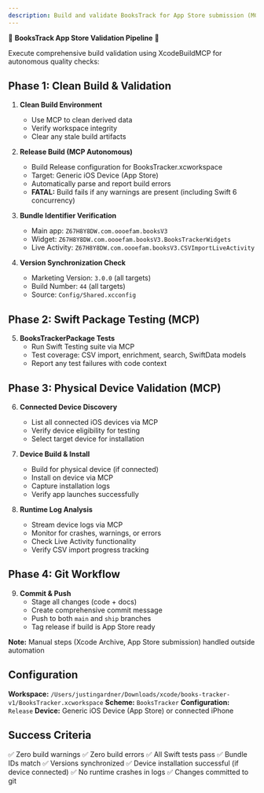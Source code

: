 ```yaml
---
description: Build and validate BooksTrack for App Store submission (MCP-powered)
---
```


🚀 **BooksTrack App Store Validation Pipeline** 🚀

Execute comprehensive build validation using XcodeBuildMCP for autonomous quality checks:

## Phase 1: Clean Build & Validation

1. **Clean Build Environment**
   - Use MCP to clean derived data
   - Verify workspace integrity
   - Clear any stale build artifacts

2. **Release Build (MCP Autonomous)**
   - Build Release configuration for BooksTracker.xcworkspace
   - Target: Generic iOS Device (App Store)
   - Automatically parse and report build errors
   - **FATAL:** Build fails if any warnings are present (including Swift 6 concurrency)

3. **Bundle Identifier Verification**
   - Main app: `Z67H8Y8DW.com.oooefam.booksV3`
   - Widget: `Z67H8Y8DW.com.oooefam.booksV3.BooksTrackerWidgets`
   - Live Activity: `Z67H8Y8DW.com.oooefam.booksV3.CSVImportLiveActivity`

4. **Version Synchronization Check**
   - Marketing Version: `3.0.0` (all targets)
   - Build Number: `44` (all targets)
   - Source: `Config/Shared.xcconfig`

## Phase 2: Swift Package Testing (MCP)

5. **BooksTrackerPackage Tests**
   - Run Swift Testing suite via MCP
   - Test coverage: CSV import, enrichment, search, SwiftData models
   - Report any test failures with code context

## Phase 3: Physical Device Validation (MCP)

6. **Connected Device Discovery**
   - List all connected iOS devices via MCP
   - Verify device eligibility for testing
   - Select target device for installation

7. **Device Build & Install**
   - Build for physical device (if connected)
   - Install on device via MCP
   - Capture installation logs
   - Verify app launches successfully

8. **Runtime Log Analysis**
   - Stream device logs via MCP
   - Monitor for crashes, warnings, or errors
   - Check Live Activity functionality
   - Verify CSV import progress tracking

## Phase 4: Git Workflow

9. **Commit & Push**
   - Stage all changes (code + docs)
   - Create comprehensive commit message
   - Push to both `main` and `ship` branches
   - Tag release if build is App Store ready

**Note:** Manual steps (Xcode Archive, App Store submission) handled outside automation

## Configuration

**Workspace:** `/Users/justingardner/Downloads/xcode/books-tracker-v1/BooksTracker.xcworkspace`
**Scheme:** `BooksTracker`
**Configuration:** `Release`
**Device:** Generic iOS Device (App Store) or connected iPhone

## Success Criteria

✅ Zero build warnings
✅ Zero build errors
✅ All Swift tests pass
✅ Bundle IDs match
✅ Versions synchronized
✅ Device installation successful (if device connected)
✅ No runtime crashes in logs
✅ Changes committed to git
